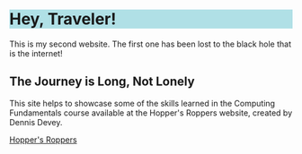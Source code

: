 <html>
<head>
<style>
h1 {background-color: powderblue;}
</style>
</head>
<body>

<h1>Hey, Traveler!</h1>

<p>This is my second website. The first one has been lost to the black hole that is the internet!</p>
  
<h2>The Journey is Long, Not Lonely</h2>
  
<p>This site helps to showcase some of the skills learned in the Computing Fundamentals course available at the Hopper's Roppers website, created by Dennis Devey.</p>
<a href="https://www.roppers.org/">Hopper's Roppers</a>
</body>
</html>
